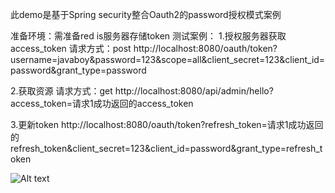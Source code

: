 此demo是基于Spring security整合Oauth2的password授权模式案例

准备环境：需准备red is服务器存储token
测试案例：
1.授权服务器获取access_token 请求方式：post
http://localhost:8080/oauth/token?username=javaboy&password=123&scope=all&client_secret=123&client_id=password&grant_type=password

2.获取资源 请求方式：get
http://localhost:8080/api/admin/hello?access_token=请求1成功返回的access_token

3.更新token
http://localhost:8080/oauth/token?refresh_token=请求1成功返回的refresh_token&client_secret=123&client_id=password&grant_type=refresh_token

![Alt text](图片链接 "optional title")


